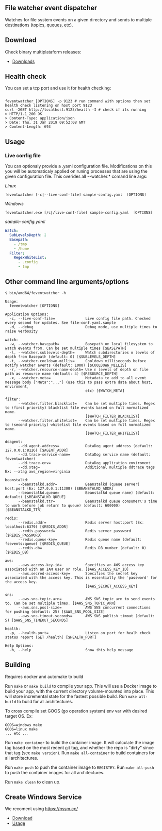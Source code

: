 ## File watcher event dispatcher

Watches for file system events on a given directory and sends to multiple destinations (topics, queues, etc).

## Download

Check binary multiplataform releases:
   - [Downloads](https://github.com/gmrodrigues/feventwatcher/releases)

## Health check

You can set a tcp port and use it for health checking:

```Shell

feventwatcher [OPTIONS] -p 9123 # run command with options then set health check listening on host port 9123
curl -XGET http://localhost:9123/health -I # check if its running
> HTTP/1.1 200 OK
> Content-Type: application/json
> Date: Thu, 31 Jan 2019 09:52:08 GMT
> Content-Length: 693
```

## Usage

### Live config file

You can optionaly provide a .yaml configuration file. Modifications on this you will be automaticaly applied on runing processes that are using the given configuration file. This overides all --watcher.* comand line args:

*Linux*
```Shell
feventwatcher [-c|--live-conf-file] sample-config.yaml  [OPTIONS]
```

*Windows*
```Shell
feventwatcher.exe [/c|/live-conf-file] sample-config.yaml  [OPTIONS]
```

*sample-config.yaml*
```Yaml
Watch:
  SubLevelsDepth: 2
  Basepath:
    - /tmp
    - /home
  Filter:
    RegexWhiteList:
      - .config
      - tmp
```

## Other command line arguments/options

```Shell
$ bin/amd64/feventwatcher -h

Usage:
  feventwatcher [OPTIONS]

Application Options:
  -c, --live-conf-file=              Live config file path. Checked every second for updates. See file-conf.yaml.sample
  -d, --debug                        Debug mode, use multiple times to raise verbosity

watch:
  -w, --watcher.basepath=            Basepath on local filesystem to watch events from. Can be set multiple times [$BASEPATH]
  -l, --watcher.sublevels-depth=     Watch subdirectories n levels of depth from Basepath (default: 0) [$SUBLEVELS_DEPTH]
  -t, --watcher.cooldown-millis=     Cooldown milliseconds before notify watcher events (default: 1000) [$COOLDOWN_MILLIS]
  -r, --watcher.resource-name-depth= Use n levels of depth on file path as resource name (default: 4) [$RESOURCE_DEPTH]
  -x, --watcher.meta=                Metadata to add to all event message body {"Meta":"..."} (use this to pass extra data about host, enviroment,
                                     etc) [$WATCH_META]

filter:
      --watcher.filter.blacklist=    Can be set multiple times. Regex to (first priority) blacklist file events based on full normalized name.
                                     [$WATCH_FILTER_BLACKLIST]
      --watcher.filter.whitelist=    Can be set multiple times. Regex to (second priority) whitelist file events based on full normalized name.
                                     [$WATCH_FILTER_WHITELIST]

ddagent:
      --dd.agent-address=            DataDog agent address (default: 127.0.0.1:8126) [$AGENT_ADDR]
      --dd.trace-service-name=       DataDog service name (default: feventwatcher)
      --dd.trace-env=                DataDog application enviroment
      --dd.xtag=                     Additional multiple ddtrace tags Ex: --xtag aws_region=virginia

beanstalkd:
      --beanstalkd.addr=             Beanstalkd (queue server) host:port (Ex: 127.0.0.1:11300) [$BEANSTALKD_ADDR]
      --beanstalkd.queue=            Beanstalkd queue name) (default: default) [$BEANSTALKD_QUEUE]
      --beanstalkd.ttr=              Beanstalkd queue consumer\'s time to work before job return to queue) (default: 600000) [$BEANSTALKD_TTR]

redis:
      --redis.addr=                  Redis server host:port (Ex: localhost:6379) [$REDIS_ADDR]
      --redis.password=              Redis server password [$REDIS_PASSWORD]
      --redis.queue-key=             Redis queue name (default: fsevents:queue) [$REDIS_QUEUE]
      --redis.db=                    Redis DB number (default: 0) [$REDIS_DB]

aws:
      --aws.access-key-id=           Specifies an AWS access key associated with an IAM user or role. [$AWS_ACCESS_KEY_ID]
      --aws.secred-access-key=       Specifies the secret key associated with the access key. This is essentially the 'password' for the access key.
                                     [$AWS_SECRET_ACCESS_KEY]

sns:
      --aws.sns.topic-arn=           AWS SNS topic arn to send events to. Can be set multiple times. [$AWS_SNS_TOPIC_ARN]
      --aws.sns.pool-size=           AWS SNS concurrent connections for pushing (default: 25) [$AWS_SNS_POOL_SIZE]
      --aws.sns.timout-seconds=      AWS SNS publish timout (default: 5) [$AWS_SNS_TIMEOUT_SECONDS]

health:
  -p, --health.port=                 Listen on port for healh check status report (GET /health) [$HEALTH_PORT]

Help Options:
  -h, --help                         Show this help message
```

## Building

Requires docker and automake to build

Run `make` or `make build` to compile your app.  This will use a Docker image
to build your app, with the current directory volume-mounted into place.  This
will store incremental state for the fastest possible build.  Run `make
all-build` to build for all architectures.

To cross compile set GOOS (go operation system) env var with desired target OS. Ex:
```Shell
GOOS=windows make
GOOS=linux make
... etc ...
```

Run `make container` to build the container image.  It will calculate the image
tag based on the most recent git tag, and whether the repo is "dirty" since
that tag (see `make version`).  Run `make all-container` to build containers
for all architectures.

Run `make push` to push the container image to `REGISTRY`.  Run `make all-push`
to push the container images for all architectures.

Run `make clean` to clean up.

## Create Windows Service

We recoment using https://nssm.cc/
 - [Download](https://nssm.cc/download)
 - [Usage](https://nssm.cc/usage)
